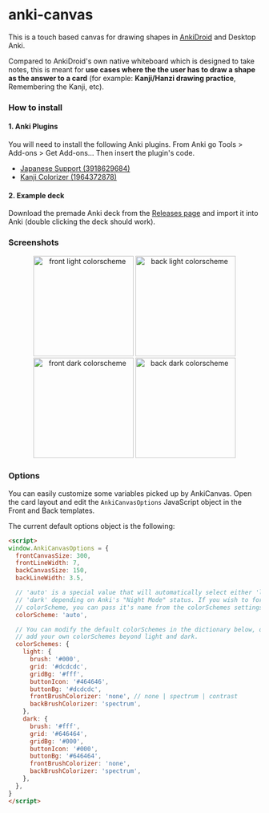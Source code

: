 # anki-canvas

This is a touch based canvas for drawing shapes in [AnkiDroid](https://github.com/ankidroid/Anki-Android) and Desktop Anki.

Compared to AnkiDroid's own native whiteboard which is designed to take notes,
this is meant for **use cases where the the user has to draw a shape as the
answer to a card** (for example: **Kanji/Hanzi drawing practice**,
Remembering the Kanji, etc).


### How to install

#### 1. Anki Plugins

You will need to install the following Anki plugins. From Anki go Tools > Add-ons > Get Add-ons... Then insert the plugin's code.

* [Japanese Support (3918629684)](https://ankiweb.net/shared/info/3918629684)
* [Kanji Colorizer (1964372878)](https://ankiweb.net/shared/info/1964372878)

#### 2. Example deck

Download the premade Anki deck from the [Releases page](https://github.com/pigoz/anki-canvas/releases/latest) and import it into Anki (double clicking the deck should work).

### Screenshots

<p align="center">
  <img src="https://user-images.githubusercontent.com/24681/71559422-f5a86380-2a5d-11ea-8bb1-531ea50647ae.png" width="200" title="front light colorscheme">
  <img src="https://user-images.githubusercontent.com/24681/71559421-f5a86380-2a5d-11ea-98d6-706d4c284402.png" width="200" title="back light colorscheme">
  <img src="https://user-images.githubusercontent.com/24681/71559420-f50fcd00-2a5d-11ea-8b06-242a3ea231c3.png" width="200" title="front dark colorscheme">
  <img src="https://user-images.githubusercontent.com/24681/71559418-f50fcd00-2a5d-11ea-972a-9266ece65015.png" width="200" title="back dark colorscheme">
</p>

### Options

You can easily customize some variables picked up by AnkiCanvas. Open the card
layout and edit the `AnkiCanvasOptions` JavaScript object in the Front and
Back templates.


The current default options object is the following:

```html
<script>
window.AnkiCanvasOptions = {
  frontCanvasSize: 300,
  frontLineWidth: 7,
  backCanvasSize: 150,
  backLineWidth: 3.5,

  // 'auto' is a special value that will automatically select either 'light' or
  // 'dark' depending on Anki's "Night Mode" status. If you wish to force a
  // colorScheme, you can pass it's name from the colorSchemes settings below.
  colorScheme: 'auto',

  // You can modify the default colorSchemes in the dictionary below, or even
  // add your own colorSchemes beyond light and dark.
  colorSchemes: {
    light: {
      brush: '#000',
      grid: '#dcdcdc',
      gridBg: '#fff',
      buttonIcon: '#464646',
      buttonBg: '#dcdcdc',
      frontBrushColorizer: 'none', // none | spectrum | contrast
      backBrushColorizer: 'spectrum',
    },
    dark: {
      brush: '#fff',
      grid: '#646464',
      gridBg: '#000',
      buttonIcon: '#000',
      buttonBg: '#646464',
      frontBrushColorizer: 'none',
      backBrushColorizer: 'spectrum',
    },
  },
}
</script>
```
